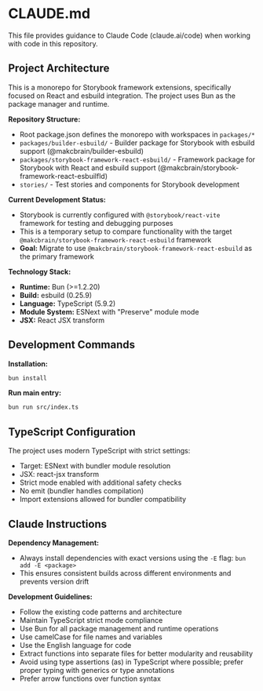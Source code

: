 # CLAUDE.md

This file provides guidance to Claude Code (claude.ai/code) when working with code in this repository.

## Project Architecture

This is a monorepo for Storybook framework extensions, specifically focused on React and esbuild integration. The project uses Bun as the package manager and runtime.

**Repository Structure:**
- Root package.json defines the monorepo with workspaces in `packages/*`
- `packages/builder-esbuild/` - Builder package for Storybook with esbuild support (@makcbrain/builder-esbuild)
- `packages/storybook-framework-react-esbuild/` - Framework package for Storybook with React and esbuild support (@makcbrain/storybook-framework-react-esbuilfld)
- `stories/` - Test stories and components for Storybook development

**Current Development Status:**
- Storybook is currently configured with `@storybook/react-vite` framework for testing and debugging purposes
- This is a temporary setup to compare functionality with the target `@makcbrain/storybook-framework-react-esbuild` framework
- **Goal:** Migrate to use `@makcbrain/storybook-framework-react-esbuild` as the primary framework

**Technology Stack:**
- **Runtime:** Bun (>=1.2.20)
- **Build:** esbuild (0.25.9)  
- **Language:** TypeScript (5.9.2)
- **Module System:** ESNext with "Preserve" module mode
- **JSX:** React JSX transform

## Development Commands

**Installation:**
```bash
bun install
```

**Run main entry:**
```bash
bun run src/index.ts
```

## TypeScript Configuration

The project uses modern TypeScript with strict settings:
- Target: ESNext with bundler module resolution
- JSX: react-jsx transform
- Strict mode enabled with additional safety checks
- No emit (bundler handles compilation)
- Import extensions allowed for bundler compatibility

## Claude Instructions

**Dependency Management:**
- Always install dependencies with exact versions using the `-E` flag: `bun add -E <package>`
- This ensures consistent builds across different environments and prevents version drift

**Development Guidelines:**
- Follow the existing code patterns and architecture
- Maintain TypeScript strict mode compliance
- Use Bun for all package management and runtime operations
- Use camelCase for file names and variables
- Use the English language for code
- Extract functions into separate files for better modularity and reusability
- Avoid using type assertions (as) in TypeScript where possible; prefer proper typing with generics or type annotations
- Prefer arrow functions over function syntax
